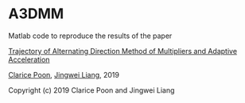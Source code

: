 # A3DMM
Matlab code to reproduce the results of the paper

[Trajectory of Alternating Direction Method of Multipliers and Adaptive Acceleration](https://jliang993.github.io/files/conference/a3dmm.pdf)

[Clarice Poon](http://www.damtp.cam.ac.uk/user/cmhsp2/), [Jingwei Liang](https://jliang993.github.io/), 2019






Copyright (c) 2019 Clarice Poon and  Jingwei Liang